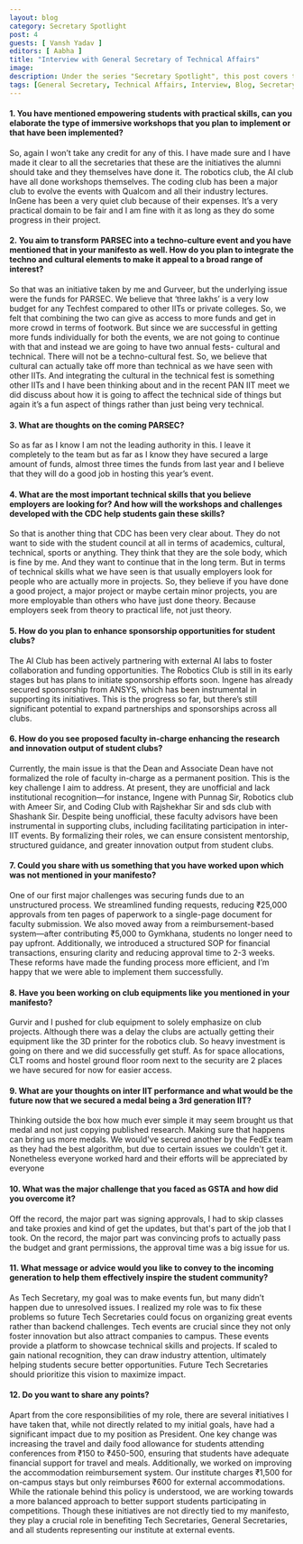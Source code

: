 ```yaml
---
layout: blog
category: Secretary Spotlight
post: 4
guests: [ Vansh Yadav ]
editors: [ Aabha ]
title: "Interview with General Secretary of Technical Affairs"
image: 
description: Under the series "Secretary Spotlight", this post covers the accomplishments, challenges faced, steps taken and the overall efforts made by the General Secretary of Technical Affairs. This interview raises crucial questions on conduction of workshops, expectations from PARSEC and technical skills for employment.
tags: [General Secretary, Technical Affairs, Interview, Blog, Secretary Spotlight]
--- 
```


#### 1. You have mentioned empowering students with practical skills, can you elaborate the type of immersive workshops that you plan to implement or that have been implemented?

So, again I won’t take any credit for any of this. I have made sure and I have made it clear to all the secretaries that these are the initiatives the alumni should take and they themselves have done it. The robotics club, the AI club have all done workshops themselves. The coding club has been a major club to evolve the events with Qualcom and all their industry lectures. InGene has been a very quiet club because of their expenses. It’s a very practical domain to be fair and I am fine with it as long as they do some progress in their project.

#### 2. You aim to transform PARSEC into a techno-culture event and you have mentioned that in your manifesto as well. How do you plan to integrate the techno and cultural elements to make it appeal to a broad range of interest?

So that was an initiative taken by me and Gurveer, but the underlying issue were the funds for PARSEC. We believe that ‘three lakhs’ is a very low budget for any Techfest compared to other IITs or private colleges. So, we felt that combining the two can give as access to more funds and get in more crowd in terms of footwork. But since we are successful in getting more funds individually for both the events, we are not going to continue with that and instead we are going to have two annual fests- cultural and technical. There will not be a techno-cultural fest. So, we believe that cultural can actually take off more than technical as we have seen with other IITs. And integrating the cultural in the technical fest is something other IITs and I have been thinking about and in the recent PAN IIT meet we did discuss about how it is going to affect the technical side of things but again it’s a fun aspect of things rather than just being very technical.

#### 3. What are thoughts on the coming PARSEC?

So as far as I know I am not the leading authority in this. I leave it completely to the team but as far as I know they have secured a large amount of funds, almost three times the funds from last year and I believe that they will do a good job in hosting this year’s event.

#### 4. What are the most important technical skills that you believe employers are looking for? And how will the workshops and challenges developed with the CDC help students gain these skills?

So that is another thing that CDC has been very clear about. They do not want to side with the student council at all in terms of academics, cultural, technical, sports or anything. They think that they are the sole body, which is fine by me. And they want to continue that in the long term. But in terms of technical skills what we have seen is that usually employers look for people who are actually more in projects. So, they believe if you have done a good project, a major project or maybe certain minor projects, you are more employable than others who have just done theory. Because employers seek from theory to practical life, not just theory.

#### 5. How do you plan to enhance sponsorship opportunities for student clubs?

The AI Club has been actively partnering with external AI labs to foster collaboration and funding opportunities. The Robotics Club is still in its early stages but has plans to initiate sponsorship efforts soon. Ingene has already secured sponsorship from ANSYS, which has been instrumental in supporting its initiatives. This is the progress so far, but there’s still significant potential to expand partnerships and sponsorships across all clubs.

#### 6. How do you see proposed faculty in-charge enhancing the research and innovation output of student clubs?

Currently, the main issue is that the Dean and Associate Dean have not formalized the role of faculty in-charge as a permanent position. This is the key challenge I aim to address. At present, they are unofficial and lack institutional recognition—for instance, Ingene with Punnag Sir, Robotics club with Ameer Sir, and Coding Club with Rajshekhar Sir and sds club with Shashank Sir. Despite being unofficial, these faculty advisors have been instrumental in supporting clubs, including facilitating participation in inter-IIT events. By formalizing their roles, we can ensure consistent mentorship, structured guidance, and greater innovation output from student clubs.

#### 7. Could you share with us something that you have worked upon which was not mentioned in your manifesto?

One of our first major challenges was securing funds due to an unstructured process. We streamlined funding requests, reducing ₹25,000 approvals from ten pages of paperwork to a single-page document for faculty submission.
We also moved away from a reimbursement-based system—after contributing ₹5,000 to Gymkhana, students no longer need to pay upfront. Additionally, we introduced a structured SOP for financial transactions, ensuring clarity and reducing approval time to 2-3 weeks.
These reforms have made the funding process more efficient, and I’m happy that we were able to implement them successfully.

#### 8. Have you been working on club equipments like you mentioned in your manifesto?

Gurvir and I pushed for club equipment to solely emphasize on club projects. Although there was a delay the clubs are actually getting their equipment like the 3D printer for the robotics club. So heavy investment is going on there and we did successfully get stuff.
As for space allocations, CLT rooms and hostel ground floor room next to the security are 2 places we have secured for now for easier access.

#### 9. What are your thoughts on inter IIT performance and what would be the future now that we secured a medal  being a 3rd generation IIT?

Thinking outside the box how much ever simple it may seem brought us that medal and not just copying published research. Making sure that happens can bring us more medals.
We would've secured another by the FedEx team as they had the best algorithm, but due to certain issues we couldn't get it. Nonetheless everyone worked hard and their efforts will be appreciated by everyone


#### 10. What was the major challenge that you faced as GSTA and how did you overcome it?

Off the record, the major part was signing approvals, I had to skip classes and take proxies and kind of get the updates, but that's part  of the job that I took. On the record, the major part was convincing profs to actually pass the budget and grant permissions, the approval time was a big issue for us. 

#### 11. What message or advice would you like to convey to the incoming generation to help them effectively inspire the student community?

As Tech Secretary, my goal was to make events fun, but many didn’t happen due to unresolved issues. I realized my role was to fix these problems so future Tech Secretaries could focus on organizing great events rather than backend challenges.
Tech events are crucial since they not only foster innovation but also attract companies to campus. These events provide a platform to showcase technical skills and projects. If scaled to gain national recognition, they can draw industry attention, ultimately helping students secure better opportunities. Future Tech Secretaries should prioritize this vision to maximize impact.

#### 12. Do you want to share any points?

Apart from the core responsibilities of my role, there are several initiatives I have taken that, while not directly related to my initial goals, have had a significant impact due to my position as President.
One key change was increasing the travel and daily food allowance for students attending conferences from ₹150 to ₹450-500, ensuring that students have adequate financial support for travel and meals.
Additionally, we worked on improving the accommodation reimbursement system. Our institute charges ₹1,500 for on-campus stays but only reimburses ₹600 for external accommodations. While the rationale behind this policy is understood, we are working towards a more balanced approach to better support students participating in competitions.
Though these initiatives are not directly tied to my manifesto, they play a crucial role in benefiting Tech Secretaries, General Secretaries, and all students representing our institute at external events.







